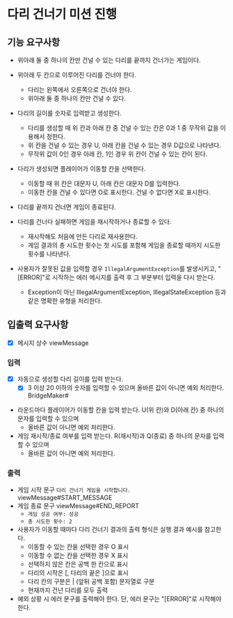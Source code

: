 # 다리 건너기 미션 진행
## 기능 요구사항
- 위아래 둘 중 하나의 칸만 건널 수 있는 다리를 끝까지 건너가는 게임이다.

- 위아래 두 칸으로 이루어진 다리를 건너야 한다. 
  - 다리는 왼쪽에서 오른쪽으로 건너야 한다. 
  - 위아래 둘 중 하나의 칸만 건널 수 있다. 
- 다리의 길이를 숫자로 입력받고 생성한다. 
  - 다리를 생성할 때 위 칸과 아래 칸 중 건널 수 있는 칸은 0과 1 중 무작위 값을 이용해서 정한다. 
  - 위 칸을 건널 수 있는 경우 U, 아래 칸을 건널 수 있는 경우 D값으로 나타낸다. 
  - 무작위 값이 0인 경우 아래 칸, 1인 경우 위 칸이 건널 수 있는 칸이 된다.
- 다리가 생성되면 플레이어가 이동할 칸을 선택한다. 
  - 이동할 때 위 칸은 대문자 U, 아래 칸은 대문자 D를 입력한다. 
  - 이동한 칸을 건널 수 있다면 O로 표시한다. 건널 수 없다면 X로 표시한다. 
- 다리를 끝까지 건너면 게임이 종료된다. 
- 다리를 건너다 실패하면 게임을 재시작하거나 종료할 수 있다. 
  - 재시작해도 처음에 만든 다리로 재사용한다. 
  - 게임 결과의 총 시도한 횟수는 첫 시도를 포함해 게임을 종료할 때까지 시도한 횟수를 나타낸다. 
- 사용자가 잘못된 값을 입력할 경우 `IllegalArgumentException`를 발생시키고, "[ERROR]"로 시작하는 에러 메시지를 출력 후 그 부분부터 입력을 다시 받는다. 
  - Exception이 아닌 IllegalArgumentException, IllegalStateException 등과 같은 명확한 유형을 처리한다.

## 입출력 요구사항
- [x] 메시지 상수 viewMessage

### 입력
- [x] 자동으로 생성할 다리 길이를 입력 받는다. 
  - [x] 3 이상 20 이하의 숫자를 입력할 수 있으며 올바른 값이 아니면 예외 처리한다. BridgeMaker#
- 라운드마다 플레이어가 이동할 칸을 입력 받는다. U(위 칸)와 D(아래 칸) 중 하나의 문자를 입력할 수 있으며
  - 올바른 값이 아니면 예외 처리한다.
- 게임 재시작/종료 여부를 입력 받는다. R(재시작)과 Q(종료) 중 하나의 문자를 입력할 수 있으며
  - 올바른 값이 아니면 예외 처리한다.

### 출력
- 게임 시작 문구 `다리 건너기 게임을 시작합니다.` viewMessage#START_MESSAGE
- 게임 종료 문구 viewMessage#END_REPORT
  - `게임 성공 여부: 성공`
  - `총 시도한 횟수: 2`
- 사용자가 이동할 때마다 다리 건너기 결과의 출력 형식은 실행 결과 예시를 참고한다. 
  - 이동할 수 있는 칸을 선택한 경우 O 표시 
  - 이동할 수 없는 칸을 선택한 경우 X 표시 
  - 선택하지 않은 칸은 공백 한 칸으로 표시 
  - 다리의 시작은 [, 다리의 끝은 ]으로 표시 
  - 다리 칸의 구분은 | (앞뒤 공백 포함) 문자열로 구분 
  - 현재까지 건넌 다리를 모두 출력 
- 예외 상황 시 에러 문구를 출력해야 한다. 단, 에러 문구는 "[ERROR]"로 시작해야 한다.